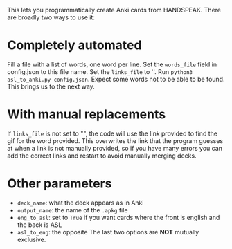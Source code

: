 This lets you programmatically create Anki cards from HANDSPEAK. There are broadly two ways to use it:

# Completely automated
Fill a file with a list of words, one word per line. Set the ```words_file``` field in config.json to this file name. Set the ```links_file``` to ''. Run ```python3 asl_to_anki.py config.json```. Expect some words not to be able to be found. This brings us to the next way.
# With manual replacements
If ```links_file``` is not set to "", the code will use the link provided to find the gif for the word provided. This overwrites the link that the program guesses at when a link is not manually provided, so if you have many errors you can add the correct links and restart to avoid manually merging decks.

# Other parameters
- ```deck_name```: what the deck appears as in Anki
- ```output_name```: the name of the ```.apkg``` file
- ```eng_to_asl```: set to ```True``` if you want cards where the front is english and the back is ASL
- ```asl_to_eng```: the opposite
The last two options are **NOT** mutually exclusive.
